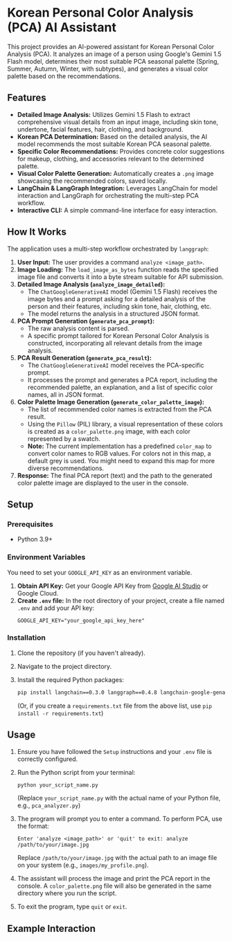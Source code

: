 # Korean Personal Color Analysis (PCA) AI Assistant

This project provides an AI-powered assistant for Korean Personal Color Analysis (PCA). It analyzes an image of a person using Google's Gemini 1.5 Flash model, determines their most suitable PCA seasonal palette (Spring, Summer, Autumn, Winter, with subtypes), and generates a visual color palette based on the recommendations.

## Features

*   **Detailed Image Analysis:** Utilizes Gemini 1.5 Flash to extract comprehensive visual details from an input image, including skin tone, undertone, facial features, hair, clothing, and background.
*   **Korean PCA Determination:** Based on the detailed analysis, the AI model recommends the most suitable Korean PCA seasonal palette.
*   **Specific Color Recommendations:** Provides concrete color suggestions for makeup, clothing, and accessories relevant to the determined palette.
*   **Visual Color Palette Generation:** Automatically creates a `.png` image showcasing the recommended colors, saved locally.
*   **LangChain & LangGraph Integration:** Leverages LangChain for model interaction and LangGraph for orchestrating the multi-step PCA workflow.
*   **Interactive CLI:** A simple command-line interface for easy interaction.

## How It Works

The application uses a multi-step workflow orchestrated by `langgraph`:

1.  **User Input:** The user provides a command `analyze <image_path>`.
2.  **Image Loading:** The `load_image_as_bytes` function reads the specified image file and converts it into a byte stream suitable for API submission.
3.  **Detailed Image Analysis (`analyze_image_detailed`):**
    *   The `ChatGoogleGenerativeAI` model (Gemini 1.5 Flash) receives the image bytes and a prompt asking for a detailed analysis of the person and their features, including skin tone, hair, clothing, etc.
    *   The model returns the analysis in a structured JSON format.
4.  **PCA Prompt Generation (`generate_pca_prompt`):**
    *   The raw analysis content is parsed.
    *   A specific prompt tailored for Korean Personal Color Analysis is constructed, incorporating all relevant details from the image analysis.
5.  **PCA Result Generation (`generate_pca_result`):**
    *   The `ChatGoogleGenerativeAI` model receives the PCA-specific prompt.
    *   It processes the prompt and generates a PCA report, including the recommended palette, an explanation, and a list of specific color names, all in JSON format.
6.  **Color Palette Image Generation (`generate_color_palette_image`):**
    *   The list of recommended color names is extracted from the PCA result.
    *   Using the `Pillow` (PIL) library, a visual representation of these colors is created as a `color_palette.png` image, with each color represented by a swatch.
    *   **Note:** The current implementation has a predefined `color_map` to convert color names to RGB values. For colors not in this map, a default grey is used. You might need to expand this map for more diverse recommendations.
7.  **Response:** The final PCA report (text) and the path to the generated color palette image are displayed to the user in the console.

## Setup

### Prerequisites

*   Python 3.9+

### Environment Variables

You need to set your `GOOGLE_API_KEY` as an environment variable.

1.  **Obtain API Key:** Get your Google API Key from [Google AI Studio](https://aistudio.google.com/app/apikey) or Google Cloud.
2.  **Create `.env` file:** In the root directory of your project, create a file named `.env` and add your API key:
    ```
    GOOGLE_API_KEY="your_google_api_key_here"
    ```

### Installation

1.  Clone the repository (if you haven't already).
2.  Navigate to the project directory.
3.  Install the required Python packages:

    ```bash
    pip install langchain==0.3.0 langgraph==0.4.8 langchain-google-genai==2.1.5 pillow==11.2.1 python-dotenv==1.0.1 pydantic==2.9.2 typing-extensions==4.12.2
    ```
    (Or, if you create a `requirements.txt` file from the above list, use `pip install -r requirements.txt`)

## Usage

1.  Ensure you have followed the `Setup` instructions and your `.env` file is correctly configured.
2.  Run the Python script from your terminal:

    ```bash
    python your_script_name.py
    ```
    (Replace `your_script_name.py` with the actual name of your Python file, e.g., `pca_analyzer.py`)

3.  The program will prompt you to enter a command. To perform PCA, use the format:

    ```
    Enter 'analyze <image_path>' or 'quit' to exit: analyze /path/to/your/image.jpg
    ```
    Replace `/path/to/your/image.jpg` with the actual path to an image file on your system (e.g., `images/my_profile.png`).

4.  The assistant will process the image and print the PCA report in the console. A `color_palette.png` file will also be generated in the same directory where you run the script.

5.  To exit the program, type `quit` or `exit`.

## Example Interaction

